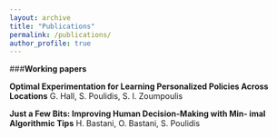 ```yaml
---
layout: archive
title: "Publications"
permalink: /publications/
author_profile: true
---
```


###**Working papers**

**Optimal Experimentation for Learning Personalized Policies Across Locations**
G. Hall, S. Poulidis, S. I. Zoumpoulis


**Just a Few Bits: Improving Human Decision-Making with Min- imal Algorithmic Tips**
H. Bastani, O. Bastani, S. Poulidis
